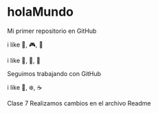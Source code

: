 # holaMundo

Mi primer repositorio en GitHub

i like 🍔, 🎮, 🏀

i like 🍦, 📱, 🎾

Seguimos trabajando con GitHub

i like 🍫, ❄️, ☕

Clase 7
Realizamos cambios en el archivo Readme
